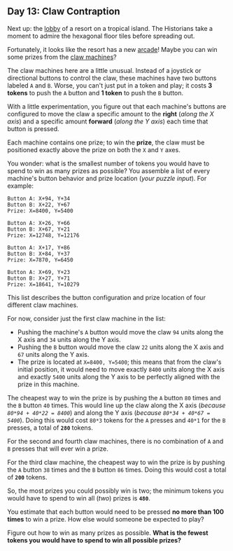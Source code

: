 ## Day 13: Claw Contraption

Next up: the [lobby](https://adventofcode.com/2020/day/24) of a resort on a tropical 
island. The Historians take a moment to admire the hexagonal floor tiles before spreading 
out.

Fortunately, it looks like the resort has a new [arcade](https://en.wikipedia.org/wiki/Amusement_arcade)! 
Maybe you can win some prizes from the [claw machines](https://en.wikipedia.org/wiki/Claw_machine)?

The claw machines here are a little unusual. Instead of a joystick or directional 
buttons to control the claw, these machines have two buttons labeled `A` and `B`. Worse, 
you can't just put in a token and play; it costs **3 tokens** to push the `A` button 
and **1 token** to push the `B` button.

With a little experimentation, you figure out that each machine's buttons are configured 
to move the claw a specific amount to the **right** (_along the X axis_) and a specific 
amount **forward** (_along the Y axis_) each time that button is pressed.

Each machine contains one prize; to win the **prize**, the claw must be positioned 
exactly above the prize on both the `X` and `Y` axes.

You wonder: what is the smallest number of tokens you would have to spend to win as 
many prizes as possible? You assemble a list of every machine's button behavior and 
prize location (_your puzzle input_). For example:

```
Button A: X+94, Y+34
Button B: X+22, Y+67
Prize: X=8400, Y=5400

Button A: X+26, Y+66
Button B: X+67, Y+21
Prize: X=12748, Y=12176

Button A: X+17, Y+86
Button B: X+84, Y+37
Prize: X=7870, Y=6450

Button A: X+69, Y+23
Button B: X+27, Y+71
Prize: X=18641, Y=10279
```

This list describes the button configuration and prize location of four different claw 
machines.

For now, consider just the first claw machine in the list:

* Pushing the machine's `A` button would move the claw `94` units along the X axis and `34` units along the Y axis.
* Pushing the `B` button would move the claw `22` units along the X axis and `67` units along the Y axis.
* The prize is located at `X=8400, Y=5400`; this means that from the claw's initial position, it would need to move exactly `8400` units along the X axis and exactly `5400` units along the Y axis to be perfectly aligned with the prize in this machine.

The cheapest way to win the prize is by pushing the `A` button `80` times and the `B` 
button `40` times. This would line up the claw along the X axis (_because 
`80*94 + 40*22 = 8400`_) and along the Y axis (_because `80*34 + 40*67 = 5400`_). 
Doing this would cost `80*3` tokens for the `A` presses and `40*1` for the `B` presses, 
a total of **`280`** tokens.

For the second and fourth claw machines, there is no combination of `A` and `B` presses 
that will ever win a prize.

For the third claw machine, the cheapest way to win the prize is by pushing the `A` 
button `38` times and the `B` button `86` times. Doing this would cost a total of 
**`200`** tokens.

So, the most prizes you could possibly win is two; the minimum tokens you would have to 
spend to win all (_two_) prizes is **`480`**.

You estimate that each button would need to be pressed **no more than 100 times** to 
win a prize. How else would someone be expected to play?

Figure out how to win as many prizes as possible. **What is the fewest tokens you 
would have to spend to win all possible prizes?**

